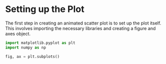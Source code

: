 # Setting up the Plot

The first step in creating an animated scatter plot is to set up the plot itself. This involves importing the necessary libraries and creating a figure and axes object.

```python
import matplotlib.pyplot as plt
import numpy as np

fig, ax = plt.subplots()
```
